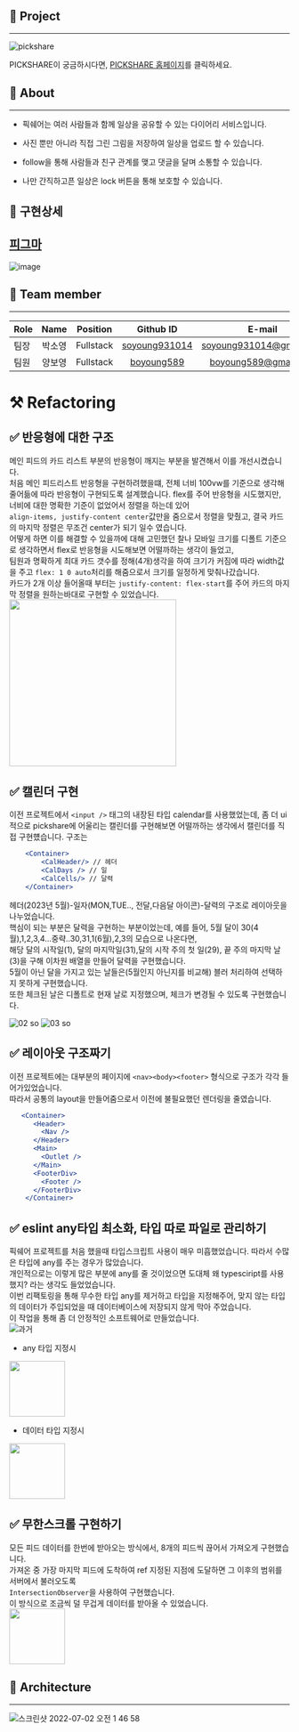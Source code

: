 
## 📓 Project
----
![pickshare](https://user-images.githubusercontent.com/87610758/166643836-bf3c7397-f99c-46bd-bd02-1af8a6f234e1.png)

PICKSHARE이 궁금하시다면, [PICKSHARE 홈페이지](https://www.pickshareapp.com)를 클릭하세요.



## 📓 About
----
- 픽쉐어는 여러 사람들과 함께 일상을 공유할 수 있는 다이어리 서비스입니다.

- 사진 뿐만 아니라 직접 그린 그림을 저장하여 일상을 업로드 할 수 있습니다.

- follow을 통해 사람들과 친구 관계를 맺고 댓글을 달며 소통할 수 있습니다.

- 나만 간직하고픈 일상은 lock 버튼을 통해 보호할 수 있습니다.


## 📓 구현상세
[피그마](https://www.figma.com/file/olOMAF5QBjfDzuPyvAVy5f/Untitled?type=whiteboard&node-id=0%3A1&t=SRg7FoPycSmZkr2M-1)
---
![image](https://github.com/soyoung931014/PICKSHARE/assets/85835359/6f320df1-bc21-4322-9175-6a35e03715d9)



## 📓 Team member
-----
| Role | Name | Position | Github ID | E-mail |
| :----------- | :------------: | :------------: | :------------: | :------------: |
| 팀장 | 박소영 | Fullstack | [soyoung931014](https://github.com/soyoung931014) | soyoung931014@gmail.com |
| 팀원 | 양보영 | Fullstack | [boyoung589](https://github.com/boyoung589) | boyoung589@gmail.com |

# ⚒️ Refactoring

## ✅ 반응형에 대한 구조 
메인 피드의 카드 리스트 부분의 반응형이 깨지는 부분을 발견해서 이를 개선시켰습니다.<br/>
처음 메인 피드리스트 반응형을 구현하려했을떄, 전체 너비 100vw를 기준으로 생각해<br/>
줄어듦에 따라 반응형이 구현되도록 설계했습니다. flex를 주어 반응형을 시도했지만, 너비에 대한 명확한 기준이 없었어서 정렬을 하는데 있어<br/>
`align-items, justify-content center`값만을 줌으로서 정렬을 맞췄고, 결국 카드의 마지막 정렬은 무조건 center가 되기 일수 였습니다. <br/>
어떻게 하면 이를 해결할 수 있을까에 대해 고민했던 찰나 모바일 크기를 디폴트 기준으로 생각하면서 flex로 반응형을 시도해보면 어떨까하는 생각이 들었고, <br/>
팀원과 명확하게 최대 카드 갯수를 정해(4개)생각을 하여 크기가 커짐에 따라 width값을 주고 `flex: 1 0 auto`처리를 해줌으로서 크기를 일정하게 맞춰나갔습니다. <br/>
카드가 2개 이상 들어올때 부터는 `justify-content: flex-start`를 주어 카드의 마지막 정렬을 원하는바대로 구현할 수 있었습니다.<br/>
<img src="https://github.com/soyoung931014/PICKSHARE/assets/85835359/6195ceca-5213-4ff2-ae80-797e22c202c2" height=300 />

## ✅ 캘린더 구현
이전 프로젝트에서 `<input />` 태그의 내장된 타입 calendar를 사용했었는데, 좀 더 ui적으로 pickshare에 어울리는 캘린더를 구현해보면 
어떨까하는 생각에서 캘린더를 직접 구현헀습니다.
구조는 
```jsx
    <Container>
        <CalHeader/> // 헤더
        <CalDays /> // 일
        <CalCells/> // 달력
    </Container>
```
헤더(2023년 5월)-일자(MON,TUE.., 전달,다음달 아이콘)-달력의 구조로 레이아웃을 나누었습니다. <br/>
핵심이 되는 부분은 달력을 구현하는 부분이었는데, 예를 들어, 5월 달이 30(4월),1,2,3,4...중략..30,31,1(6월),2,3의 모습으로 나온다면, <br/>
해당 달의 시작일(1), 달의 마지막일(31),달의 시작 주의 첫 일(29), 끝 주의 마지막 날(3)을 구해 이차원 배열을 만들어 달력을 구현했습니다. <br/>
5월이 아닌 달을 가지고 있는 날들은(5월인지 아닌지를 비교해) 블러 처리하여 선택하지 못하게 구현했습니다. <br/>
또한 체크된 날은 디폴트로 현재 날로 지정했으며, 체크가 변경될 수 있도록 구현했습니다.  <br/>

![02 so](https://github.com/soyoung931014/PICKSHARE/assets/85835359/b7282320-48a1-447e-919d-a502b080cbe0)
![03 so](https://github.com/soyoung931014/PICKSHARE/assets/85835359/a426a269-cc4a-4886-a841-2433003cac44)


## ✅ 레이아웃 구조짜기
이전 프로젝트에는 대부분의 페이지에 `<nav><body><footer>` 형식으로 구조가 각각 들어가있었습니다.<br/>
따라서 공통의 layout을 만들어줌으로서 이전에 불필요했던 렌더링을 줄였습니다. <br/>
```jsx
   <Container>
      <Header>
        <Nav />
      </Header>
      <Main>
        <Outlet />
      </Main>
      <FooterDiv>
        <Footer />
      </FooterDiv>
    </Container>
```    

## ✅ eslint any타입 최소화, 타입 따로 파일로 관리하기 
픽쉐어 프로젝트를 처음 했을때 타입스크립트 사용이 매우 미흡했었습니다. 따라서 수많은 타입에 any를 주는 경우가 많았습니다.<br/>
개인적으로는 이렇게 많은 부분에 any를 줄 것이었으면 도대체 왜 typesciript를 사용했지? 라는 생각도 들었었습니다.<br/>
이번 리팩토링을 통해 무수한 타입 any를 제거하고 타입을 지정해주어, 맞지 않는 타입의 데이터가 주입되었을 때 데이터베이스에 저장되지 않게 막아 주었습니다.<br />
이 작업을 통해 좀 더 안정적인 소프트웨어로 만들었습니다.<br/>
![과거](https://github.com/soyoung931014/JS-50days/assets/80194405/7dccfc9d-11ba-470f-9d5b-aa7a76310cca) <br />
- any 타입 지정시<br />
<img src="https://github.com/soyoung931014/PICKSHARE/assets/85835359/ec3a0830-3970-4b78-a326-559dd0fa8943" height="100"/>

- 데이터 타입 지정시<br />
<img src="https://github.com/soyoung931014/PICKSHARE/assets/85835359/9cf32b06-e5c1-4319-b7b0-6fb39ab297eb" height="100"/>

## ✅ 무한스크롤 구현하기
모든 피드 데이터를 한번에 받아오는 방식에서, 8개의 피드씩 끊어서 가져오게 구현했습니다.<br />
가져온 중 가장 마지막 피드에 도착하여 ref 지정된 지점에 도달하면 그 이후의 범위를 서버에서 불러오도록<br />
`IntersectionObserver`을 사용하여 구현했습니다.<br/>
이 방식으로 조금씩 덜 무겁게 데이터를 받아올 수 있었습니다. <br />
<img src="https://github.com/soyoung931014/PICKSHARE/assets/85835359/f57b7fbb-c1c7-4c9d-a1a6-294ea1840be7" height="100"/>

  
## 📓 Architecture
----
![스크린샷 2022-07-02 오전 1 46 58](https://user-images.githubusercontent.com/80194405/176936710-21be7f17-3a69-4fb0-b96e-9ba6254c07b0.jpg)  

  
